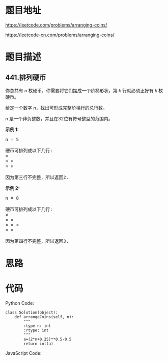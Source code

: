 # 题目地址
https://leetcode.com/problems/arranging-coins/

https://leetcode-cn.com/problems/arranging-coins/
# 题目描述
## 441.排列硬币
<p>你总共有&nbsp;<em>n&nbsp;</em>枚硬币，你需要将它们摆成一个阶梯形状，第&nbsp;<em>k&nbsp;</em>行就必须正好有&nbsp;<em>k&nbsp;</em>枚硬币。</p>

<p>给定一个数字&nbsp;<em>n</em>，找出可形成完整阶梯行的总行数。</p>

<p><em>n&nbsp;</em>是一个非负整数，并且在32位有符号整型的范围内。</p>

<p><strong>示例 1:</strong></p>

<pre>
n = 5

硬币可排列成以下几行:
&curren;
&curren; &curren;
&curren; &curren;

因为第三行不完整，所以返回2.
</pre>

<p><strong>示例 2:</strong></p>

<pre>
n = 8

硬币可排列成以下几行:
&curren;
&curren; &curren;
&curren; &curren; &curren;
&curren; &curren;

因为第四行不完整，所以返回3.
</pre>

# 思路

# 代码
Python Code:

```
class Solution(object):
    def arrangeCoins(self, n):
        """
        :type n: int
        :rtype: int
        """
        a=(2*n+0.25)**0.5-0.5
        return int(a)
```
JavaScript Code:

```

```
